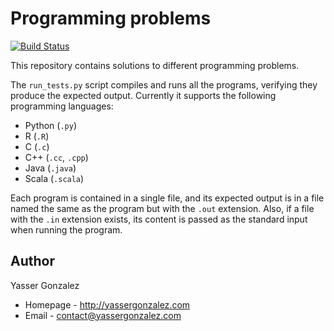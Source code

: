 Programming problems
====================

[![Build Status](https://travis-ci.org/yasserglez/programming-problems.svg?branch=master)](https://travis-ci.org/yasserglez/programming-problems)

This repository contains solutions to different programming problems.

The `run_tests.py` script compiles and runs all the programs,
verifying they produce the expected output. Currently it supports
the following programming languages:

* Python (`.py`)
* R (`.R`)
* C (`.c`)
* C++ (`.cc`, `.cpp`)
* Java (`.java`)
* Scala (`.scala`)

Each program is contained in a single file, and its expected output is
in a file named the same as the program but with the `.out` extension.
Also, if a file with the `.in` extension exists, its content is passed
as the standard input when running the program.

Author
------

Yasser Gonzalez
* Homepage - http://yassergonzalez.com
* Email - contact@yassergonzalez.com
